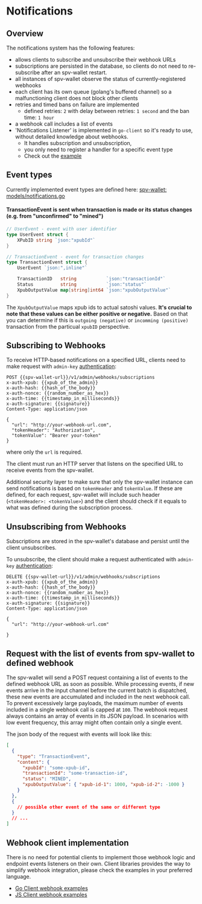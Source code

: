 # Notifications

## Overview

The notifications system has the following features:

- allows clients to subscribe and unsubscribe their webhook URLs
- subscriptions are persisted in the database, so clients do not need to re-subscribe after an spv-wallet restart.
- all instances of spv-wallet observe the status of currently-registered webhooks
- each client has its own queue (golang's buffered channel) so a malfunctioning client does not block other clients
- retries and timed bans on failure are implemented
  - defined retries: `2` with delay between retries: `1 second` and the ban time: `1 hour`
- a webhook call includes a list of events
- 'Notifications Listener' is implemented in `go-client` so it's ready to use, without detailed knowledge about webhooks.
  - It handles subscription and unsubscription,
  - you only need to register a handler for a specific event type
  - Check out the [example](https://github.com/bitcoin-sv/spv-wallet-go-client/blob/main/examples/webhooks/webhooks.go)

## Event types

Currently implemented event types are defined here: [spv-wallet: models/notifications.go](https://github.com/bitcoin-sv/spv-wallet/blob/main/models/notifications.go)

#### TransactionEvent is sent when transaction is made or its status changes (e.g. from "unconfirmed" to "mined")

```go
// UserEvent - event with user identifier
type UserEvent struct {
	XPubID string `json:"xpubId"`
}

// TransactionEvent - event for transaction changes
type TransactionEvent struct {
	UserEvent `json:",inline"`

	TransactionID   string           `json:"transactionId"`
	Status          string           `json:"status"`
	XpubOutputValue map[string]int64 `json:"xpubOutputValue"`
}
```

The `XpubOutputValue` maps xpub ids to actual satoshi values.
**It's crucial to note that these values can be either positive or negative.**
Based on that you can determine if this is `outgoing (negative)` or `incomming (positive)` transaction from the particual `xpubID` perspective.

## Subscribing to Webhooks

To receive HTTP-based notifications on a specified URL, clients need to make request with `admin-key` [authentication](authentication.md#authenticate-as-admin):

```http
POST {{spv-wallet-url}}/v1/admin/webhooks/subscriptions
x-auth-xpub: {{xpub_of_the_admin}}
x-auth-hash: {{hash_of_the_body}}
x-auth-nonce: {{random_number_as_hex}}
x-auth-time: {{timestamp_in_milliseconds}}
x-auth-signature: {{signature}}
Content-Type: application/json

{
  "url": "http://your-webhook-url.com",
  "tokenHeader": "Authorization",
  "tokenValue": "Bearer your-token"
}
```

where only the `url` is required.

The client must run an HTTP server that listens on the specified URL to receive events from the spv-wallet.

Additional security layer to make sure that only the spv-wallet instance can send notifications is based on `tokenHeader` and `tokenValue`.
If these are defined, for each request, spv-wallet will include such header (`<tokenHeader>: <tokenValue>`) and the client should check if it equals to what was defined during the subscription process.

## Unsubscribing from Webhooks

Subscriptions are stored in the spv-wallet's database and persist until the client unsubscribes.

To unsubscribe, the client should make a request authenticated with `admin-key` [authentication](authentication.md#authenticate-as-admin):

```http
DELETE {{spv-wallet-url}}/v1/admin/webhooks/subscriptions
x-auth-xpub: {{xpub_of_the_admin}}
x-auth-hash: {{hash_of_the_body}}
x-auth-nonce: {{random_number_as_hex}}
x-auth-time: {{timestamp_in_milliseconds}}
x-auth-signature: {{signature}}
Content-Type: application/json

{
  "url": "http://your-webhook-url.com"

}
```


## Request with the list of events from spv-wallet to defined webhook

The spv-wallet will send a POST request containing a list of events to the defined webhook URL as soon as possible.
While processing events, if new events arrive in the input channel before the current batch is dispatched, these new events are accumulated and included in the next webhook call.
To prevent excessively large payloads, the maximum number of events included in a single webhook call is capped at `100`.
The webhook request always contains an array of events in its JSON payload. In scenarios with low event frequency, this array might often contain only a single event.

The json body of the request with events will look like this:

```json
[
  {
    "type": "TransactionEvent",
    "content": {
      "xpubId": "some-xpub-id",
      "transactionId": "some-transaction-id",
      "status": "MINED",
      "xpubOutputValue": { "xpub-id-1": 1000, "xpub-id-2": -1000 }
    }
  },
  {
    // possible other event of the same or different type
  }
  // ...
]
```

## Webhook client implementation

There is no need for potential clients to implement those webhook logic and endpoint events listeners on their own.
Client libraries provides the way to simplify webhook integration, please check the examples in your preferred language.

* [Go Client webhook examples](https://github.com/bitcoin-sv/spv-wallet-go-client/blob/main/examples/webhooks/webhooks.go)
* [JS Client webhook examples](https://github.com/bitcoin-sv/spv-wallet-js-client/blob/main/examples/webhook.ts)

